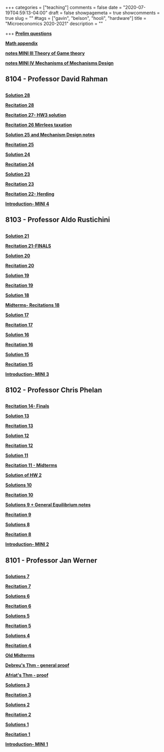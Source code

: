 +++
categories = ["teaching"]
comments = false
date = "2020-07-19T04:59:13-04:00"
draft = false
showpagemeta = true
showcomments = true
slug = ""
#tags = ["gavin", "belson", "hooli", "hardware"]
title = "Microeconomics 2020-2021"
description = ""




+++
**[Prelim questions](/prelims.pdf)**

**[Math appendix](/mathappendix.pdf)** 

**[notes MINI III Theory of Game theory](/ECON8103.pdf)** 

**[notes MINI IV Mechanisms of Mechanisms Design](/ECON8104.pdf)**

##  8104 - Professor David Rahman <h2> 
  
 **[Solution 28](/R28c.pdf)** 
  
**[Recitation 28](/R28.pdf)** 
  
 **[Recitation 27- HW3 solution](/R27.pdf)** 
    
 **[Recitation 26 Mirrlees taxation](/R26.pdf)** 
 
   **[Solution 25 and Mechanism Design notes  ](/R25c.pdf)** 
    
  **[Recitation 25](/R25.pdf)** 
  
  **[Solution 24](/R24c.pdf)** 
  
  **[Recitation 24](/R24.pdf)** 
  
**[Solution 23](/R23c.pdf)** 
  
**[Recitation 23](/R23.pdf)** 
  
**[Recitation 22- Herding](/R22.pdf)** 

  **[Introduction- MINI 4](/intro4.pdf)**

##  8103 - Professor Aldo Rustichini <h2> 
  
  **[Solution 21](/R21c.pdf)** 
  
**[Recitation 21-FINALS](/finals3.pdf)** 
  
**[Solution 20](/R20c.pdf)** 
  
**[Recitation 20](/R20.pdf)** 

**[Solution 19](/Recitations19_c.pdf)** 
  
**[Recitation 19](/R19.pdf)** 
  
**[Solution 18](/Recitations18_c.pdf)** 
  
**[Midterms- Recitations 18](/midterms3.pdf)**
 
**[Solution 17](/R17c.pdf)** 
  
**[Recitation 17](/R17.pdf)** 
  
**[Solution 16](/R16c.pdf)** 
  
**[Recitation 16](/R16.pdf)** 
  
**[Solution 15](/Recitations15_c.pdf)** 

**[Recitation 15](/R15.pdf)** 

**[Introduction- MINI 3](/intro3.pdf)**

##  8102 - Professor Chris Phelan <h2> 
  
  
 **[Recitation 14- Finals](/finals.pdf)**
  
**[Solution 13](/Recitations13_c.pdf)** 

**[Recitation 13](/R13.pdf)** 

**[Solution 12](/Recitations12_c.pdf)** 

**[Recitation 12](/R12.pdf)** 

**[Solution 11](/Recitations11_c.pdf)** 

**[Recitation 11 - Midterms](/midterms.pdf)**

**[Solution of HW 2](/hw2.pdf)**

**[Solutions 10](/R10C.pdf)**

**[Recitation 10](/R10.pdf)** 

**[Solutions 9 + General Equilibrium notes](/Recitations9_c.pdf)**

**[Recitation 9](/R9.pdf)**

**[Solutions 8](/R8c.pdf)**
  
**[Recitation 8](/R8.pdf)** 

 **[Introduction- MINI 2](/intro2.pdf)**
 

##  8101 - Professor Jan Werner <h2> 


**[Solutions 7](/Recitations7_c.pdf)** 

**[Recitation 7](/R7.pdf)** 

**[Solutions 6](/Recitations6_c.pdf)**

**[Recitation 6](/R6.pdf)** 

**[Solutions 5](/R5c.pdf)**

**[Recitation 5](/R5.pdf)** 

**[Solutions 4](/R4c.pdf)**

**[Recitation 4](/R4.pdf)** 

**[Old Midterms](/midterm1.pdf)**

**[Debreu's Thm - general proof](/R3Debreu.pdf)** 

**[Afriat's Thm - proof](/R3Afriat.pdf)** 

**[Solutions 3](/Recitations3_c.pdf)**

**[Recitation 3](/R3.pdf)** 

**[Solutions 2](/R2c.pdf)**

**[Recitation 2](/R2.pdf)**

**[Solutions 1](//Recitations1_c.pdf)**

**[Recitation 1](/R1.pdf)** 

**[Introduction- MINI 1](/intro.pdf)**
